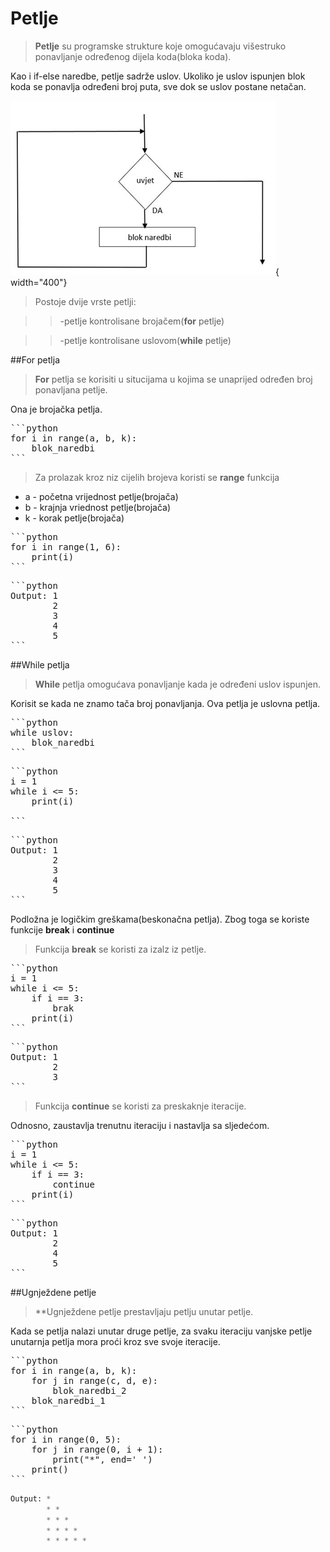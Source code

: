 # Petlje

>**Petlje** su programske strukture koje omogućavaju višestruko ponavljanje 
određenog dijela koda(bloka koda).

Kao i if-else naredbe, petlje sadrže uslov. Ukoliko je uslov ispunjen
blok koda se ponavlja određeni broj puta, sve dok se uslov postane netačan.

![Petlja](slika.png){ width="400"}

>Postoje  dvije vrste petlji:

>>  -petlje kontrolisane brojačem(**for** petlje)

>>  -petlje kontrolisane uslovom(**while** petlje)

##For petlja

>**For** petlja se korisiti u situcijama u kojima se unaprijed određen
broj ponavljana petlje.

Ona je brojačka petlja.

<pre>
```python
for i in range(a, b, k):
    blok_naredbi
```
</pre>

> Za prolazak kroz niz cijelih brojeva koristi se **range** funkcija

- a - početna vrijednost petlje(brojača)
- b - krajnja vriednost petlje(brojača)
- k - korak petlje(brojača)

<pre>
```python
for i in range(1, 6):
    print(i)
```
</pre>
<pre>
```python
Output: 1
        2
        3
        4
        5
```
</pre>

##While petlja

>**While** petlja omogućava ponavljanje kada je određeni uslov ispunjen.

Korisit se kada ne znamo tača broj ponavljanja.
Ova petlja je uslovna petlja.

<pre>
```python
while uslov:
    blok_naredbi
```
</pre>

<pre>
```python
i = 1
while i <= 5:
    print(i)

```
</pre>
<pre>
```python
Output: 1
        2
        3
        4
        5
```
</pre>

Podložna je logičkim greškama(beskonačna petlja). Zbog toga se koriste funkcije **break** i **continue**

>Funkcija **break** se koristi za izalz iz petlje.

<pre>
```python
i = 1
while i <= 5:
    if i == 3:
        brak
    print(i)
```
</pre>
<pre>
```python
Output: 1
        2
        3
```
</pre>

>Funkcija **continue** se koristi za preskaknje iteracije.

Odnosno, zaustavlja trenutnu iteraciju i nastavlja sa sljedećom.

<pre>
```python
i = 1
while i <= 5:
    if i == 3:
        continue
    print(i)
```
</pre>
<pre>
```python
Output: 1
        2
        4
        5
```
</pre>

##Ugnježdene petlje

>**Ugnježdene petlje prestavljaju petlju unutar petlje.

Kada se petlja nalazi unutar druge petlje, za svaku iteraciju vanjske petlje unutarnja petlja mora proći kroz sve svoje iteracije.

<pre>
```python
for i in range(a, b, k):
    for j in range(c, d, e):
        blok_naredbi_2
    blok_naredbi_1
```
</pre>

<pre>
```python
for i in range(0, 5):
    for j in range(0, i + 1):
        print("*", end=' ')
    print()
```
</pre>
```python
Output: *
        * *
        * * *
        * * * *
        * * * * *
```
</pre>

